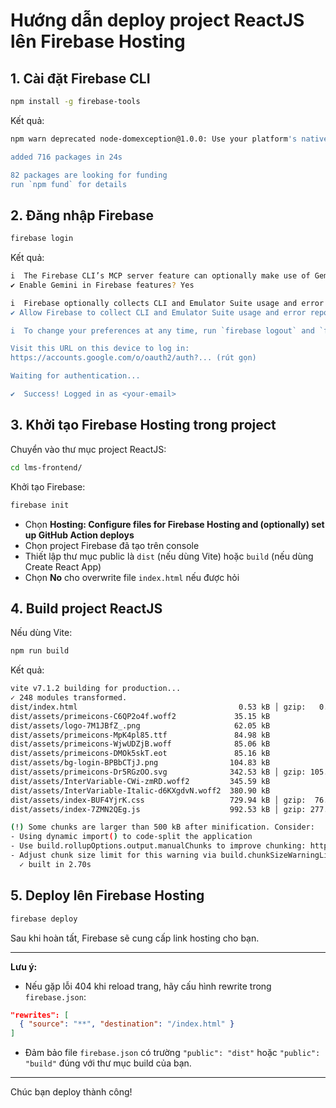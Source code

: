 # Hướng dẫn deploy project ReactJS lên Firebase Hosting

## 1. Cài đặt Firebase CLI

```bash
npm install -g firebase-tools
```

Kết quả:
```bash
npm warn deprecated node-domexception@1.0.0: Use your platform's native DOMException instead

added 716 packages in 24s

82 packages are looking for funding
run `npm fund` for details
```

## 2. Đăng nhập Firebase

```bash
firebase login
```

Kết quả:
```bash
i  The Firebase CLI’s MCP server feature can optionally make use of Gemini in Firebase. Learn more about Gemini in Firebase and how it uses your data: https://firebase.google.com/docs/gemini-in-firebase#how-gemini-in-firebase-uses-your-data
✔ Enable Gemini in Firebase features? Yes

i  Firebase optionally collects CLI and Emulator Suite usage and error reporting information to help improve our products. Data is collected in accordance with Google's privacy policy (https://policies.google.com/privacy) and is not used to identify you.
✔ Allow Firebase to collect CLI and Emulator Suite usage and error reporting information? Yes

i  To change your preferences at any time, run `firebase logout` and `firebase login` again.

Visit this URL on this device to log in:
https://accounts.google.com/o/oauth2/auth?... (rút gọn)

Waiting for authentication...

✔  Success! Logged in as <your-email>
```

## 3. Khởi tạo Firebase Hosting trong project

Chuyển vào thư mục project ReactJS:
```bash
cd lms-frontend/
```

Khởi tạo Firebase:
```bash
firebase init
```

- Chọn **Hosting: Configure files for Firebase Hosting and (optionally) set up GitHub Action deploys**
- Chọn project Firebase đã tạo trên console
- Thiết lập thư mục public là `dist` (nếu dùng Vite) hoặc `build` (nếu dùng Create React App)
- Chọn **No** cho overwrite file `index.html` nếu được hỏi

## 4. Build project ReactJS

Nếu dùng Vite:
```bash
npm run build
```
Kết quả:
```bash
vite v7.1.2 building for production...
✓ 248 modules transformed.
dist/index.html                                    0.53 kB │ gzip:   0.35 kB
dist/assets/primeicons-C6QP2o4f.woff2             35.15 kB
dist/assets/logo-7M1JBfZ_.png                     62.05 kB
dist/assets/primeicons-MpK4pl85.ttf               84.98 kB
dist/assets/primeicons-WjwUDZjB.woff              85.06 kB
dist/assets/primeicons-DMOk5skT.eot               85.16 kB
dist/assets/bg-login-BPBbCTjJ.png                104.83 kB
dist/assets/primeicons-Dr5RGzOO.svg              342.53 kB │ gzip: 105.26 kB
dist/assets/InterVariable-CWi-zmRD.woff2         345.59 kB
dist/assets/InterVariable-Italic-d6KXgdvN.woff2  380.90 kB
dist/assets/index-BUF4YjrK.css                   729.94 kB │ gzip:  76.69 kB
dist/assets/index-7ZMN2QEg.js                    992.53 kB │ gzip: 277.51 kB

(!) Some chunks are larger than 500 kB after minification. Consider:
- Using dynamic import() to code-split the application
- Use build.rollupOptions.output.manualChunks to improve chunking: https://rollupjs.org/configuration-options/#output-manualchunks
- Adjust chunk size limit for this warning via build.chunkSizeWarningLimit.
  ✓ built in 2.70s
```

## 5. Deploy lên Firebase Hosting

```bash
firebase deploy
```

Sau khi hoàn tất, Firebase sẽ cung cấp link hosting cho bạn.

---

**Lưu ý:**
- Nếu gặp lỗi 404 khi reload trang, hãy cấu hình rewrite trong `firebase.json`:
```json
"rewrites": [
  { "source": "**", "destination": "/index.html" }
]
```
- Đảm bảo file `firebase.json` có trường `"public": "dist"` hoặc `"public": "build"` đúng với thư mục build của bạn.

---

Chúc bạn deploy thành công!
